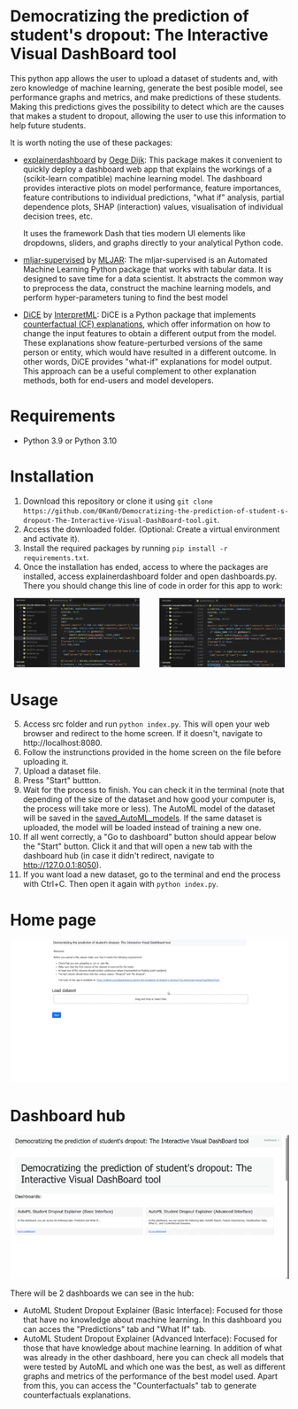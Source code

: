 # Democratizing the prediction of student's dropout: The Interactive Visual DashBoard tool
This python app allows the user to upload a dataset of students and, with zero knowledge of machine learning, generate the best posible model, see performance graphs and metrics, and make predictions of these students. Making this predictions gives the possibility to detect which are the causes that makes a student to dropout, allowing the user to use this information to help future students.

It is worth noting the use of these packages:
  - [explainerdashboard](https://github.com/oegedijk/explainerdashboard) by [Oege Dijk](https://github.com/oegedijk):
    This package makes it convenient to quickly deploy a dashboard web app that explains the workings of a (scikit-learn compatible) machine learning model. The dashboard provides interactive plots on model      performance, feature importances, feature contributions to individual predictions, "what if" analysis, partial dependence plots, SHAP (interaction) values, visualisation of individual decision trees, etc. 
    
    It uses the framework Dash that ties modern UI elements like dropdowns, sliders, and graphs directly to your analytical Python code.
  
  - [mljar-supervised](https://github.com/mljar/mljar-supervised) by [MLJAR](https://github.com/mljar): 
    The mljar-supervised is an Automated Machine Learning Python package that works with tabular data. It is designed to save time for a data scientist. It abstracts the common way to preprocess the data, construct the machine learning models, and perform hyper-parameters tuning to find the best model 
    

  - [DiCE](https://github.com/interpretml/DiCE) by [InterpretML](https://github.com/interpretml):
    DiCE is a Python package that implements [counterfactual (CF) explanations](https://arxiv.org/abs/1711.00399), which offer information on how to change the input features to obtain a different output from the model. These explanations show feature-perturbed versions of the same person or entity, which would have resulted in a different outcome. In other words, DiCE provides "what-if" explanations for model output. This approach can be a useful complement to other explanation methods, both for end-users and model developers.

# Requirements
  - Python 3.9 or Python 3.10

# Installation
  1. Download this repository or clone it using `git clone https://github.com/0Kan0/Democratizing-the-prediction-of-student-s-dropout-The-Interactive-Visual-DashBoard-tool.git`.
  2. Access the downloaded folder. (Optional: Create a virtual environment and activate it).
  3. Install the required packages by running `pip install -r requirements.txt`. 
  4. Once the installation has ended, access to where the packages are installed, access explainerdashboard folder and open dashboards.py. There you should change this line of code in order for this app     to work:
  <p align="center">
  <img alt="Before" src="images/Before.png" width="45%">
  &nbsp; &nbsp; &nbsp; &nbsp;
  <img alt="After" src="images/After.png" width="45%">
  </p>

# Usage
  5. Access src folder and run `python index.py`. This will open your web browser and redirect to the home screen. If it doesn't, navigate to http://localhost:8080.
  6. Follow the instrunctions provided in the home screen on the file before uploading it.
  7. Upload a dataset file.
  8. Press "Start" buttton.
  9. Wait for the process to finish. You can check it in the terminal (note that depending of the size of the dataset and how good your computer is, the process will take more or less). The AutoML model of the dataset will be saved in the [saved_AutoML_models](saved_AutoML_models/). If the same dataset is uploaded, the model will be loaded instead of training a new one.
  10. If all went correctly, a "Go to dashboard" button should appear below the "Start" button. Click it and that will open a new tab with the dashboard hub (in case it didn't redirect, navigate to                  http://127.0.0.1:8050).
  11. If you want load a new dataset, go to the terminal and end the process with Ctrl+C. Then open it again with `python index.py`.

# Home page
![dashboard.gif](images/home_page.gif)

# Dashboard hub
![dashboard.gif](images/dashboard_hub.gif)

There will be 2 dashboards we can see in the hub:
  - AutoML Student Dropout Explainer (Basic Interface): Focused for those that have no knowledge about machine learning. In this dashboard you can acces the "Predictions" tab and "What If" tab.
  - AutoML Student Dropout Explainer (Advanced Interface): Focused for those that have knowledge about machine learning. In addition of what was already in the other dashboard, here you can check all models that were tested by AutoML and which one was the best, as well as different graphs and metrics of the performance of the best model used. Apart from this, you can access the "Counterfactuals" tab to generate counterfactuals explanations.
